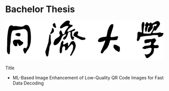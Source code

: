 # Bachelor Thesis

![Tongji logo](./Imgs/TJ.png)

Title

- ML-Based Image Enhancement of Low-Quality QR Code Images for Fast Data Decoding

<!-- Research-based paper presented as the final empirical study of my bachelor degree. -->
